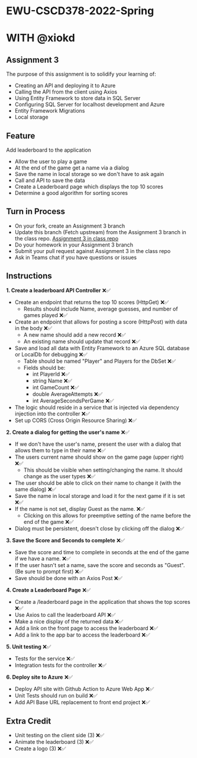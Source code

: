 # EWU-CSCD378-2022-Spring

# WITH @xiokd

## Assignment 3

The purpose of this assignment is to solidify your learning of:

-   Creating an API and deploying it to Azure
-   Calling the API from the client using Axios
-   Using Entity Framework to store data in SQL Server
-   Configuring SQL Server for localhost development and Azure
-   Entity Framework Migrations
-   Local storage

## Feature

Add leaderboard to the application

-   Allow the user to play a game
-   At the end of the game get a name via a dialog
-   Save the name in local storage so we don't have to ask again
-   Call and API to save the data
-   Create a Leaderboard page which displays the top 10 scores
-   Determine a good algorithm for sorting scores

## Turn in Process

-   On your fork, create an Assignment 3 branch
-   Update this branch (Fetch upstream) from the Assignment 3 branch in the class repo. [Assignment 3 in class repo](https://github.com/IntelliTect-Samples/EWU-CSCD379-2022-Spring/tree/Assignment3)
-   Do your homework in your Assignment 3 branch
-   Submit your pull request against Assignment 3 in the class repo
-   Ask in Teams chat if you have questions or issues

## Instructions

**1. Create a leaderboard API Controller** ❌✅

-   Create an endpoint that returns the top 10 scores (HttpGet) ❌✅
    -   Results should include Name, average guesses, and number of games played ❌✅
-   Create an endpoint that allows for posting a score (HttpPost) with data in the body ❌✅
    -   A new name should add a new record ❌✅
    -   An existing name should update that record ❌✅
-   Save and load all data with Entity Framework to an Azure SQL database or LocalDb for debugging ❌✅
    -   Table should be named "Player" and Players for the DbSet ❌✅
    -   Fields should be:
        -   int PlayerId ❌✅
        -   string Name ❌✅
        -   int GameCount ❌✅
        -   double AverageAttempts ❌✅
        -   int AverageSecondsPerGame ❌✅
-   The logic should reside in a service that is injected via dependency injection into the controller ❌✅
-   Set up CORS (Cross Origin Resource Sharing) ❌✅

**2. Create a dialog for getting the user's name** ❌✅

-   If we don't have the user's name, present the user with a dialog that allows them to type in their name ❌✅
-   The users current name should show on the game page (upper right) ❌✅
    -   This should be visible when setting/changing the name. It should change as the user types ❌✅
-   The user should be able to click on their name to change it (with the same dialog) ❌✅
-   Save the name in local storage and load it for the next game if it is set ❌✅
-   If the name is not set, display Guest as the name. ❌✅
    -   Clicking on this allows for preemptive setting of the name before the end of the game ❌✅
-   Dialog must be persistent, doesn't close by clicking off the dialog ❌✅

**3. Save the Score and Seconds to complete** ❌✅

-   Save the score and time to complete in seconds at the end of the game if we have a name. ❌✅
-   If the user hasn't set a name, save the score and seconds as "Guest". (Be sure to prompt first) ❌✅
-   Save should be done with an Axios Post ❌✅

**4. Create a Leaderboard Page** ❌✅

-   Create a /leaderboard page in the application that shows the top scores ❌✅
-   Use Axios to call the leaderboard API ❌✅
-   Make a nice display of the returned data ❌✅
-   Add a link on the front page to access the leaderboard ❌✅
-   Add a link to the app bar to access the leaderboard ❌✅

**5. Unit testing** ❌✅

-   Tests for the service ❌✅
-   Integration tests for the controller ❌✅

**6. Deploy site to Azure** ❌✅

-   Deploy API site with Github Action to Azure Web App ❌✅
-   Unit Tests should run on build ❌✅
-   Add API Base URL replacement to front end project ❌✅

## Extra Credit

-   Unit testing on the client side (3) ❌✅
-   Animate the leaderboard (3) ❌✅
-   Create a logo (3) ❌✅
